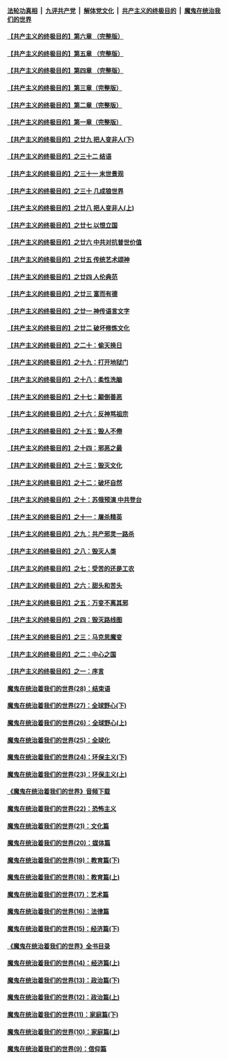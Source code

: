 ####  [法轮功真相](../../../../basic/blob/master/README.md?t=05200931) &nbsp;|&nbsp; [九评共产党](../../../../9ping.md/blob/master/README.md?t=05200931) &nbsp;|&nbsp; [解体党文化](../../../../jtdwh.md/blob/master/README.md?t=05200931)  &nbsp;|&nbsp; [共产主义的终极目的](../../../../gczydzjmd.md/blob/master/README.md?t=05200931) &nbsp;|&nbsp; [魔鬼在统治我们的世界](../../../../mgztzwmdsj.md/blob/master/README.md?t=05200931) 

#### [【共产主义的终极目的】第六章 （完整版）](../pages/nsc422/n11428913.md?t=05200931) 

#### [【共产主义的终极目的】第五章 （完整版）](../pages/nsc422/n11428912.md?t=05200931) 

#### [【共产主义的终极目的】第四章 （完整版）](../pages/nsc422/n11428907.md?t=05200931) 

#### [【共产主义的终极目的】第三章（完整版）](../pages/nsc422/n11428848.md?t=05200931) 

#### [【共产主义的终极目的】第二章（完整版）](../pages/nsc422/n11428831.md?t=05200931) 

#### [【共产主义的终极目的】第一章（完整版）](../pages/nsc422/n11417651.md?t=05200931) 

#### [【共产主义的终极目的】之廿九 把人变非人(下)](../pages/nsc422/n11344140.md?t=05200931) 

#### [【共产主义的终极目的】之三十二 结语](../pages/nsc422/n11360535.md?t=05200931) 

#### [【共产主义的终极目的】之三十一 末世景观](../pages/nsc422/n11351129.md?t=05200931) 

#### [【共产主义的终极目的】之三十 几成狼世界](../pages/nsc422/n11348280.md?t=05200931) 

#### [【共产主义的终极目的】之廿八 把人变非人(上)](../pages/nsc422/n11340492.md?t=05200931) 

#### [【共产主义的终极目的】之廿七 以恨立国](../pages/nsc422/n11336944.md?t=05200931) 

#### [【共产主义的终极目的】之廿六 中共对抗普世价值](../pages/nsc422/n11324785.md?t=05200931) 

#### [【共产主义的终极目的】之廿五 传统艺术颂神](../pages/nsc422/n11296396.md?t=05200931) 

#### [【共产主义的终极目的】之廿四 人伦典范](../pages/nsc422/n11296397.md?t=05200931) 

#### [【共产主义的终极目的】之廿三 富而有德](../pages/nsc422/n11283598.md?t=05200931) 

#### [【共产主义的终极目的】之廿一 神传语言文字](../pages/nsc422/n11263265.md?t=05200931) 

#### [【共产主义的终极目的】之廿二 破坏修炼文化](../pages/nsc422/n11245728.md?t=05200931) 

#### [【共产主义的终极目的】之二十：偷天换日](../pages/nsc422/n11238846.md?t=05200931) 

#### [【共产主义的终极目的】之十九：打开地狱门](../pages/nsc422/n11206376.md?t=05200931) 

#### [【共产主义的终极目的】之十八：柔性洗脑](../pages/nsc422/n11199994.md?t=05200931) 

#### [【共产主义的终极目的】之十七：颠倒善恶](../pages/nsc422/n11179782.md?t=05200931) 

#### [【共产主义的终极目的】之十六：反神骂祖宗](../pages/nsc422/n11166798.md?t=05200931) 

#### [【共产主义的终极目的】之十五：毁人不倦](../pages/nsc422/n11166792.md?t=05200931) 

#### [【共产主义的终极目的】之十四：邪恶之最](../pages/nsc422/n11150249.md?t=05200931) 

#### [【共产主义的终极目的】之十三：毁灭文化](../pages/nsc422/n11135227.md?t=05200931) 

#### [【共产主义的终极目的】之十二：破坏自然](../pages/nsc422/n11135214.md?t=05200931) 

#### [【共产主义的终极目的】之十：苏俄预演 中共登台](../pages/nsc422/n11118424.md?t=05200931) 

#### [【共产主义的终极目的】之十一：屠杀精英](../pages/nsc422/n11118442.md?t=05200931) 

#### [【共产主义的终极目的】之九：共产邪灵一路杀](../pages/nsc422/n11114139.md?t=05200931) 

#### [【共产主义的终极目的】之八：毁灭人类](../pages/nsc422/n11108503.md?t=05200931) 

#### [【共产主义的终极目的】之七：受苦的还是工农](../pages/nsc422/n11101809.md?t=05200931) 

#### [【共产主义的终极目的】之六：甜头和苦头](../pages/nsc422/n11096971.md?t=05200931) 

#### [【共产主义的终极目的】之五：万变不离其邪](../pages/nsc422/n11091285.md?t=05200931) 

#### [【共产主义的终极目的】之四：毁灭路线图](../pages/nsc422/n11086284.md?t=05200931) 

#### [【共产主义的终极目的】之三：马克思魔变](../pages/nsc422/n11061941.md?t=05200931) 

#### [【共产主义的终极目的】之二：中心之国](../pages/nsc422/n11047728.md?t=05200931) 

#### [【共产主义的终极目的】之一：序言](../pages/nsc422/n11086077.md?t=05200931) 

#### [魔鬼在统治着我们的世界(28)：结束语](../pages/nsc422/n10936246.md?t=05200931) 

#### [魔鬼在统治着我们的世界(27)：全球野心(下)](../pages/nsc422/n10928319.md?t=05200931) 

#### [魔鬼在统治着我们的世界(26)：全球野心(上)](../pages/nsc422/n10900318.md?t=05200931) 

#### [魔鬼在统治着我们的世界(25)：全球化](../pages/nsc422/n10788205.md?t=05200931) 

#### [魔鬼在统治着我们的世界(24)：环保主义(下)](../pages/nsc422/n10695307.md?t=05200931) 

#### [魔鬼在统治着我们的世界(23)：环保主义(上)](../pages/nsc422/n10688613.md?t=05200931) 

#### [《魔鬼在统治着我们的世界》音频下载](../pages/nsc422/n10635553.md?t=05200931) 

#### [魔鬼在统治着我们的世界(22)：恐怖主义](../pages/nsc422/n10614727.md?t=05200931) 

#### [魔鬼在统治着我们的世界(21)：文化篇](../pages/nsc422/n10597706.md?t=05200931) 

#### [魔鬼在统治着我们的世界(20)：媒体篇](../pages/nsc422/n10586579.md?t=05200931) 

#### [魔鬼在统治着我们的世界(19)：教育篇(下)](../pages/nsc422/n10564808.md?t=05200931) 

#### [魔鬼在统治着我们的世界(18)：教育篇(上)](../pages/nsc422/n10526970.md?t=05200931) 

#### [魔鬼在统治着我们的世界(17)：艺术篇](../pages/nsc422/n10499093.md?t=05200931) 

#### [魔鬼在统治着我们的世界(16)：法律篇](../pages/nsc422/n10485969.md?t=05200931) 

#### [魔鬼在统治着我们的世界(15)：经济篇(下)](../pages/nsc422/n10469975.md?t=05200931) 

#### [《魔鬼在统治着我们的世界》全书目录](../pages/nsc422/n10464261.md?t=05200931) 

#### [魔鬼在统治着我们的世界(14)：经济篇(上)](../pages/nsc422/n10457370.md?t=05200931) 

#### [魔鬼在统治着我们的世界(13)：政治篇(下)](../pages/nsc422/n10448270.md?t=05200931) 

#### [魔鬼在统治着我们的世界(12)：政治篇(上)](../pages/nsc422/n10444576.md?t=05200931) 

#### [魔鬼在统治着我们的世界(11)：家庭篇(下)](../pages/nsc422/n10440961.md?t=05200931) 

#### [魔鬼在统治着我们的世界(10)：家庭篇(上)](../pages/nsc422/n10435448.md?t=05200931) 

#### [魔鬼在统治着我们的世界(9)：信仰篇](../pages/nsc422/n10432159.md?t=05200931) 

